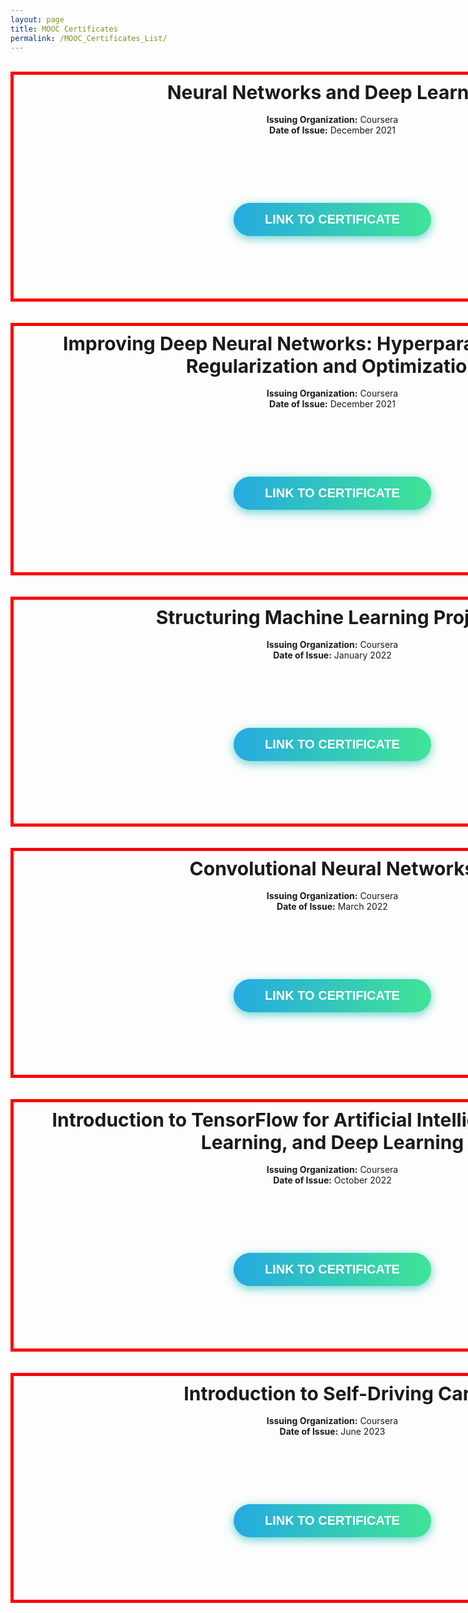```yaml
---
layout: page
title: MOOC Certificates
permalink: /MOOC_Certificates_List/
---
```


<html>
<head>
<style>
#frozen-btn {
  display: flex;
  align-items: center;
  justify-content: center;
  height: 5vh;
}
button {
  border: 0;
  margin: 20px;
  text-transform: uppercase;
  font-size: 20px;
  font-weight: bold;
  padding: 15px 50px;
  border-radius: 50px;
  color: white;
  outline: none;
  position: relative;
}
button:before{
  content: '';
  display: block;
  background: linear-gradient(to left, rgba(255, 255, 255, 0) 50%, rgba(255, 255, 255, 0.4) 50%);
  background-size: 210% 100%;
  background-position: right bottom;
  height: 100%;
  width: 100%;
  position: absolute;
  top: 0;
  bottom:0;
  right:0;
  left: 0;
  border-radius: 50px;
  transition: all 1s;
  -webkit-transition: all 1s;
}
.green {
   background-image: linear-gradient(to right, #25aae1, #40e495);
   box-shadow: 0 4px 15px 0 rgba(49, 196, 190, 0.75);
}
.purple {
   background-image: linear-gradient(to right, #6253e1, #852D91);
   box-shadow: 0 4px 15px 0 rgba(236, 116, 149, 0.75);
} 
.purple:hover:before {
  background-position: left bottom;
}
.green:hover:before {
  background-position: left bottom;
}
#bordering{
  width: 1000px;
  height: 100x;
  padding: 10px;
  border: 5px solid red;
  margin: 0;
}
</style>
</head>
</html>

<br>

<div id="bordering">

<center>
<b style="font-size:30px"> Neural Networks and Deep Learning </b> 
<br>
<br>
<b> Issuing Organization:</b> Coursera <br>
<b> Date of Issue:</b> December 2021
</center>
<br>
<br>
<div id="frozen-btn">
<center>
   <a href="https://www.coursera.org/account/accomplishments/certificate/Q9BQ8X3TMMYV" target="_blank">
   <button class="green">Link To Certificate</button>
   </a>
</center>
</div>
<br>
</div>

<br>
<br>

<div id="bordering">

<center>
<b style="font-size:30px"> Improving Deep Neural Networks: Hyperparameter Tuning, Regularization and Optimization </b> 
<br>
<br>
<b> Issuing Organization:</b> Coursera <br>
<b> Date of Issue:</b> December 2021
</center>
<br>
<br>
<div id="frozen-btn">
<center>
   <a href="https://www.coursera.org/account/accomplishments/certificate/NP2Z9X5YJ2UP" target="_blank">
   <button class="green">Link To Certificate</button>
   </a>
</center>
</div>
<br>
</div>

<br>
<br>

<div id="bordering">
<center>
<b style="font-size:30px"> Structuring Machine Learning Projects </b> 
<br>
<br>
<b> Issuing Organization:</b> Coursera <br>
<b> Date of Issue:</b> January 2022
</center>
<br>
<br>
<div id="frozen-btn">
<center>
   <a href="https://www.coursera.org/account/accomplishments/certificate/32KNY97R9YFU" target="_blank">
   <button class="green">Link To Certificate</button>
   </a>
</center>
</div>
<br>
</div>

<br>
<br>

<div id="bordering">
<center>
<b style="font-size:30px"> Convolutional Neural Networks </b> 
<br>
<br>
<b> Issuing Organization:</b> Coursera <br>
<b> Date of Issue:</b> March 2022
</center>
<br>
<br>
<div id="frozen-btn">
<center>
   <a href="https://github.com/Aryaman22102002/RRT" target="_blank">
   <button class="green">Link To Certificate</button>
   </a>
</center>
</div>
<br>
</div>

<br>
<br>

<div id="bordering">
<center>
<b style="font-size:30px"> Introduction to TensorFlow for Artificial Intelligence, Machine Learning, and Deep Learning </b> 
<br>
<br>
<b> Issuing Organization:</b> Coursera <br>
<b> Date of Issue:</b> October 2022
</center>
<br>
<br>
<div id="frozen-btn">
<center>
   <a href="https://www.coursera.org/account/accomplishments/certificate/L9EM277ANJFB" target="_blank">
   <button class="green">Link To Certificate</button>
   </a>
</center>
</div>
<br>
</div>

<br>
<br>


<div id="bordering">
<center>
<b style="font-size:30px"> Introduction to Self-Driving Cars </b> 
<br>
<br>
<b> Issuing Organization:</b> Coursera <br>
<b> Date of Issue:</b> June 2023
</center>
<br>
<br>
<div id="frozen-btn">
<center>
   <a href="https://www.coursera.org/account/accomplishments/certificate/E44RZV2XUMLR" target="_blank">
   <button class="green">Link To Certificate</button>
   </a>
</center>
</div>
<br>
</div>
